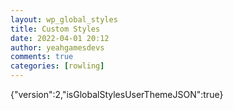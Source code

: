 ```yaml
---
layout: wp_global_styles
title: Custom Styles
date: 2022-04-01 20:12
author: yeahgamesdevs
comments: true
categories: [rowling]
---
```

{"version":2,"isGlobalStylesUserThemeJSON":true}
